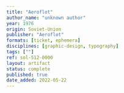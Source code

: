 ```yaml
---
title: "Aeroflot"
author_name: "unknown author"
year: 1976
origin: Soviet-Union
publisher: "Aeroflot"
formats: [ticket, ephemera]
disciplines: [graphic-design, typography]
tags: [""]
ref: sol-512-0000
layout: artifact
status: complete
published: true
date_added: 2022-05-22
---
```

